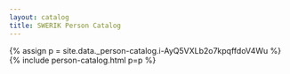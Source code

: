 ```yaml
---
layout: catalog
title: SWERIK Person Catalog
---
```

{% assign p = site.data._person-catalog.i-AyQ5VXLb2o7kpqffdoV4Wu %}
{% include person-catalog.html p=p %}

